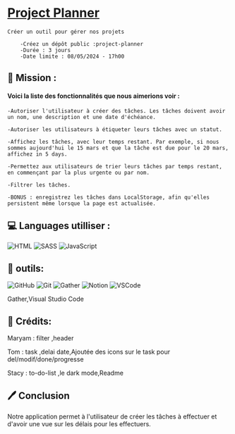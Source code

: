 # [Project Planner](Group)


    Créer un outil pour gérer nos projets

        -Créez un dépôt public :project-planner
        -Durée : 3 jours
        -Date limite : 08/05/2024 - 17h00

## 🔎 Mission :
#### Voici la liste des fonctionnalités que nous aimerions voir :

    -Autoriser l'utilisateur à créer des tâches. Les tâches doivent avoir un nom, une description et une date d'échéance.

    -Autoriser les utilisateurs à étiqueter leurs tâches avec un statut.

    -Affichez les tâches, avec leur temps restant. Par exemple, si nous sommes aujourd'hui le 15 mars et que la tâche est due pour le 20 mars, affichez in 5 days.

    -Permettez aux utilisateurs de trier leurs tâches par temps restant, en commençant par la plus urgente ou par nom.

    -Filtrer les tâches.

    -BONUS : enregistrez les tâches dans LocalStorage, afin qu'elles persistent même lorsque la page est actualisée.

## 💻 Languages utilliser :

![HTML](https://img.shields.io/badge/HTML5-E34F26?style=for-the-badge&logo=html5&logoColor=white)
![SASS](https://img.shields.io/badge/Sass-CC6699?style=for-the-badge&logo=sass&logoColor=white)
![JavaScript](https://img.shields.io/badge/JavaScript-323330?style=for-the-badge&logo=javascript&logoColor=F7DF1E)

## 🧰 outils:
![GitHub](https://img.shields.io/badge/GitHub-100000?style=for-the-badge&logo=github&logoColor=white)
![Git](https://img.shields.io/badge/GIT-E44C30?style=for-the-badge&logo=git&logoColor=white)
![Gather](https://img.shields.io/badge/Gather-gather?style=for-the-badge&logo=Gather&logoColor=blue&labelColor=8F03FD&color=8F03FD&cacheSeconds=3000)
![Notion](https://img.shields.io/badge/Notion-N?style=for-the-badge&logo=Notion&logoColor=black&labelColor=%23ffffff&color=%23000000&cacheSeconds=3000)
![VSCode](https://img.shields.io/badge/Visual-Studio-Code?style=for-the-badge&logo=Visual%20Studio%20Code&labelColor=blue&color=blue)

Gather,Visual Studio Code

## 🧑 Crédits:

Maryam : filter ,header  

Tom : task ,delai date,Ajoutée des icons sur le task pour del/modif/done/progresse

Stacy : to-do-list ,le dark mode,Readme
 

## 🖊️ Conclusion

Notre application permet à l'utilisateur de créer les tâches à effectuer et d'avoir une vue sur les délais pour les effectuers.



 